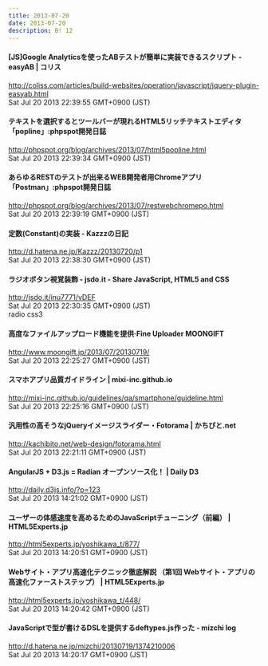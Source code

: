 ```yaml
---
title: 2013-07-20
date: 2013-07-20
description: B! 12
---
```


####   [JS]Google Analyticsを使ったABテストが簡単に実装できるスクリプト -easyAB | コリス
http://coliss.com/articles/build-websites/operation/javascript/jquery-plugin-easyab.html<br>
Sat Jul 20 2013 22:39:55 GMT+0900 (JST)<br>


#### テキストを選択するとツールバーが現れるHTML5リッチテキストエディタ「popline」:phpspot開発日誌
http://phpspot.org/blog/archives/2013/07/html5popline.html<br>
Sat Jul 20 2013 22:39:34 GMT+0900 (JST)<br>


#### あらゆるRESTのテストが出来るWEB開発者用Chromeアプリ「Postman」:phpspot開発日誌
http://phpspot.org/blog/archives/2013/07/restwebchromepo.html<br>
Sat Jul 20 2013 22:39:19 GMT+0900 (JST)<br>


#### 定数(Constant)の実装 - Kazzzの日記
http://d.hatena.ne.jp/Kazzz/20130720/p1<br>
Sat Jul 20 2013 22:38:30 GMT+0900 (JST)<br>


#### ラジオボタン視覚装飾 - jsdo.it - Share JavaScript, HTML5 and CSS
http://jsdo.it/inu7771/vDEF<br>
Sat Jul 20 2013 22:30:35 GMT+0900 (JST)<br>
radio css3


#### 高度なファイルアップロード機能を提供·Fine Uploader MOONGIFT
http://www.moongift.jp/2013/07/20130719/<br>
Sat Jul 20 2013 22:25:27 GMT+0900 (JST)<br>


#### スマホアプリ品質ガイドライン | mixi-inc.github.io
http://mixi-inc.github.io/guidelines/qa/smartphone/guideline.html<br>
Sat Jul 20 2013 22:25:16 GMT+0900 (JST)<br>


#### 汎用性の高そうなjQueryイメージスライダー・Fotorama | かちびと.net
http://kachibito.net/web-design/fotorama.html<br>
Sat Jul 20 2013 22:21:11 GMT+0900 (JST)<br>


#### AngularJS + D3.js = Radian オープンソース化！ | Daily D3
http://daily.d3js.info/?p=123<br>
Sat Jul 20 2013 14:21:02 GMT+0900 (JST)<br>


#### ユーザーの体感速度を高めるためのJavaScriptチューニング（前編） | HTML5Experts.jp
http://html5experts.jp/yoshikawa_t/877/<br>
Sat Jul 20 2013 14:20:51 GMT+0900 (JST)<br>


#### Webサイト・アプリ高速化テクニック徹底解説 （第1回 Webサイト・アプリの高速化ファーストステップ） | HTML5Experts.jp
http://html5experts.jp/yoshikawa_t/448/<br>
Sat Jul 20 2013 14:20:42 GMT+0900 (JST)<br>


####  JavaScriptで型が書けるDSLを提供するdeftypes.js作った - mizchi log
http://d.hatena.ne.jp/mizchi/20130719/1374210006<br>
Sat Jul 20 2013 14:20:17 GMT+0900 (JST)<br>


